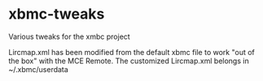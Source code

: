 xbmc-tweaks
===========

Various tweaks for the xmbc project

Lircmap.xml has been modified from the default xbmc file to work "out of the box" with the MCE Remote. The customized Lircmap.xml belongs in  ~/.xbmc/userdata 
